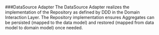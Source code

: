 ###DataSource Adapter
The DataSource Adapter realizes the implementation of the Repository as defined by DDD in the Domain Interaction 
Layer. The Repository implementation ensures Aggregates can be persisted (mapped to the data model) and restored 
(mapped from data model to domain model) once needed.